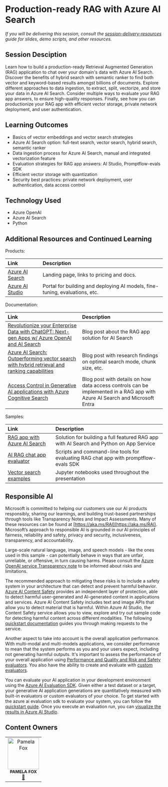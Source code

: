 # Production-ready RAG with Azure AI Search

*If you will be delivering this session, consult the [session-delivery-resources](./session-delivery-resources/README.md) guide for slides, demo scripts, and other resources.*

## Session Desciption

Learn how to build a production-ready Retrieval Augmented Generation (RAG) application to chat over your domain's data with Azure AI Search. Discover the benefits of hybrid search with semantic ranker to find both vector and keyword-based results amongst billions of documents. Explore different approaches to data ingestion, to extract, split, vectorize, and store your data in Azure AI Search. Consider multiple ways to evaluate your RAG app answers, to ensure high-quality responses. Finally, see how you can productionize your RAG app with efficient vector storage, private network deployment, and user authentication.

## Learning Outcomes

* Basics of vector embeddings and vector search strategies
* Azure AI Search option: full-text search, vector search, hybrid search, semantic ranker
* Data ingestion process for Azure AI Search, manual and integrated vectorization feature
* Evaluation strategies for RAG app answers: AI Studio, Promptflow-evals SDK
* Efficient vector storage with quantization
* Security best practices: private network deployment, user authentication, data access control

## Technology Used

* Azure OpenAI
* Azure AI Search
* Python

## Additional Resources and Continued Learning

Products:

| Link                             | Description        |
|:---------------------------------|:-------------------|
| [Azure AI Search](https://aka.ms/AzureAISearch) | Landing page, links to pricing and docs. |
| [Azure AI Studio](https://aka.ms/AzureAIStudio) | Portal for building and deploying AI models, fine-tuning, evaluations, etc. |

Documentation:

| Link                             | Description        |
|:---------------------------------|:-------------------|
| [Revolutionize your Enterprise Data with ChatGPT: Next-gen Apps w/ Azure OpenAI and AI Search](https://aka.ms/entgptsearchblog) | Blog post about the RAG app solution for AI Search |
| [Azure AI Search: Outperforming vector search with hybrid retrieval and ranking capabilities](https://aka.ms/ragrelevance) | Blog post with research findings on optimal search mode, chunk size, etc. |
| [Access Control in Generative AI applications with Azure Cognitive Search](https://techcommunity.microsoft.com/t5/ai-azure-ai-services-blog/access-control-in-generative-ai-applications-with-azure/ba-p/3956408) | Blog post with details on how data access controls can be implemented in a RAG app with Azure AI Search and Microsoft Entra |

Samples:

| Link                             | Description        |
|:---------------------------------|:-------------------|
| [RAG app with Azure AI Search](https://aka.ms/ragchat) | Solution for building a full featured RAG app with AI Search and Python on App Service |
| [AI RAG chat app evaluator](https://github.com/Azure-Samples/ai-rag-chat-evaluator) | Scripts and command-line tools for evaluating RAG chat app with promptflow-evals SDK |
| [Vector search examples](https://github.com/pamelafox/vector-search-demos) | Jupyter notebooks used throughout the presentation |

## Responsible AI
Microsoft is committed to helping our customers use our AI products responsibly, sharing our learnings, and building trust-based partnerships through tools like Transparency Notes and Impact Assessments. Many of these resources can be found at [https://aka.ms/RAI](https://aka.ms/RAI). Microsoft’s approach to responsible AI is grounded in our AI principles of fairness, reliability and safety, privacy and security, inclusiveness, transparency, and accountability.

Large-scale natural language, image, and speech models - like the ones used in this sample - can potentially behave in ways that are unfair, unreliable, or offensive, in turn causing harms. Please consult the [Azure OpenAI service Transparency note](https://learn.microsoft.com/legal/cognitive-services/openai/transparency-note?tabs=text) to be informed about risks and limitations.

The recommended approach to mitigating these risks is to include a safety system in your architecture that can detect and prevent harmful behavior. [Azure AI Content Safety](https://learn.microsoft.com/azure/ai-services/content-safety/overview) provides an independent layer of protection, able to detect harmful user-generated and AI-generated content in applications and services. Azure AI Content Safety includes text and image APIs that allow you to detect material that is harmful. Within Azure AI Studio, the Content Safety service allows you to view, explore and try out sample code for detecting harmful content across different modalities. The following [quickstart documentation](https://learn.microsoft.com/azure/ai-services/content-safety/quickstart-text?tabs=visual-studio%2Clinux&pivots=programming-language-rest) guides you through making requests to the service.

Another aspect to take into account is the overall application performance. With multi-modal and multi-models applications, we consider performance to mean that the system performs as you and your users expect, including not generating harmful outputs. It's important to assess the performance of your overall application using [Performance and Quality and Risk and Safety evaluators](https://learn.microsoft.com/azure/ai-studio/concepts/evaluation-metrics-built-in). You also have the ability to create and evaluate with [custom evaluators](https://learn.microsoft.com/azure/ai-studio/how-to/develop/evaluate-sdk#custom-evaluators).

You can evaluate your AI application in your development environment using the [Azure AI Evaluation SDK](https://microsoft.github.io/promptflow/index.html). Given either a test dataset or a target, your generative AI application generations are quantitatively measured with built-in evaluators or custom evaluators of your choice. To get started with the azure ai evaluation sdk to evaluate your system, you can follow the [quickstart guide](https://learn.microsoft.com/azure/ai-studio/how-to/develop/flow-evaluate-sdk). Once you execute an evaluation run, you can [visualize the results in Azure AI Studio](https://learn.microsoft.com/azure/ai-studio/how-to/evaluate-flow-results).

## Content Owners

<!-- ALL-CONTRIBUTORS-LIST:START - Do not remove or modify this section -->

<table>
   <tr>
    <td align="center"><a href="https://developer.microsoft.com/advocates/pamela-fox">
        <img src="https://developer.microsoft.com/en-us/advocates/media/profiles/pamela-fox.png" width="100px;" alt="Pamela Fox"/><br />
        <sub><strong>PAMELA FOX</strong></sub></a><br />
         <a href="https://github.com/pamelafox" title="GitHub profile for Pamela">📢</a> 
    </td>
</tr></table>

